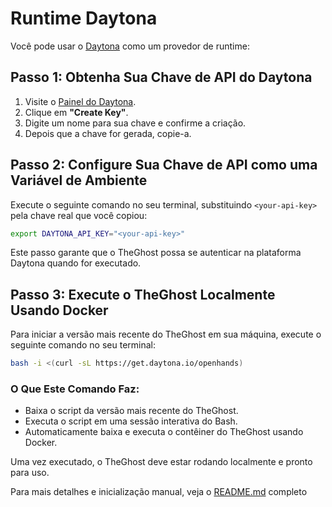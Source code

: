 # Runtime Daytona

Você pode usar o [Daytona](https://www.daytona.io/) como um provedor de runtime:

## Passo 1: Obtenha Sua Chave de API do Daytona
1. Visite o [Painel do Daytona](https://app.daytona.io/dashboard/keys).
2. Clique em **"Create Key"**.
3. Digite um nome para sua chave e confirme a criação.
4. Depois que a chave for gerada, copie-a.

## Passo 2: Configure Sua Chave de API como uma Variável de Ambiente
Execute o seguinte comando no seu terminal, substituindo `<your-api-key>` pela chave real que você copiou:
```bash
export DAYTONA_API_KEY="<your-api-key>"
```

Este passo garante que o TheGhost possa se autenticar na plataforma Daytona quando for executado.

## Passo 3: Execute o TheGhost Localmente Usando Docker
Para iniciar a versão mais recente do TheGhost em sua máquina, execute o seguinte comando no seu terminal:
```bash
bash -i <(curl -sL https://get.daytona.io/openhands)
```

### O Que Este Comando Faz:
- Baixa o script da versão mais recente do TheGhost.
- Executa o script em uma sessão interativa do Bash.
- Automaticamente baixa e executa o contêiner do TheGhost usando Docker.

Uma vez executado, o TheGhost deve estar rodando localmente e pronto para uso.

Para mais detalhes e inicialização manual, veja o [README.md](https://github.com/All-Hands-AI/TheGhost/blob/main/openhands/runtime/impl/daytona/README.md) completo
